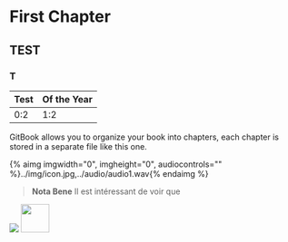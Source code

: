 # First Chapter


## TEST

### T

| Test | Of the Year |
| -- | -- |
| 0:2 | 1:2 |


GitBook allows you to organize your book into chapters, each chapter is stored in a separate file like this one.



{% aimg imgwidth="0", imgheight="0", audiocontrols="" %}../img/icon.jpg,../audio/audio1.wav{% endaimg %}

> **Nota Bene** Il est intéressant de voir que 



![](../img/icon.jpg)
<img src="../img/icon.jpg" width="50px" height="50px" />
[](_book.zip)